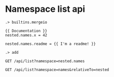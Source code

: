 # Namespace list api

```ucm:hide
.> builtins.mergeio
```

```unison
{{ Documentation }}
nested.names.x = 42

nested.names.readme = {{ I'm a readme! }}
```

```ucm
.> add
```

```api
GET /api/list?namespace=nested.names

GET /api/list?namespace=names&relativeTo=nested
```
